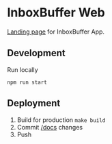 # InboxBuffer Web
[Landing page](https://inboxbuffer.io) for InboxBuffer App.

## Development
Run locally

```shell
npm run start
```

## Deployment
1. Build for production `make build`
2. Commit [/docs](docs) changes
3. Push
